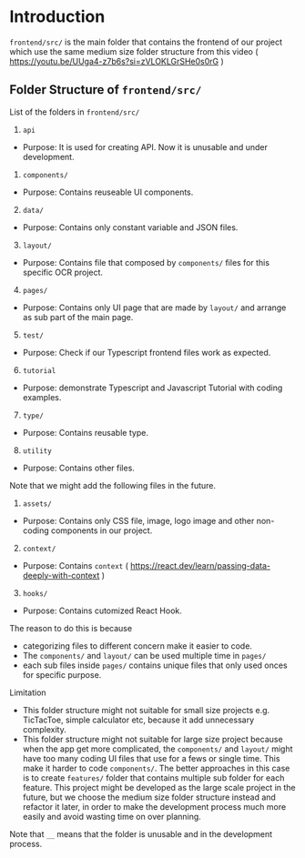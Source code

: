 # Introduction

`frontend/src/` is the main folder that contains the frontend of our project 
which use the same medium size folder structure from this video 
( https://youtu.be/UUga4-z7b6s?si=zVLOKLGrSHe0s0rG )

## Folder Structure of `frontend/src/`

List of the folders in `frontend/src/`
1.	`api`
-	Purpose: It is used for creating API. Now it is unusable and under development.
1.	`components/`
-	Purpose: Contains reuseable UI components.
2.	`data/`
-	Purpose: Contains only constant variable and JSON files.
3.	`layout/`
-	Purpose: Contains file that composed by `components/` files for this specific OCR project.
4.	`pages/`
-	Purpose: Contains only UI page that are made by `layout/` and arrange as sub part of the main page.
5.	`test/`
-	Purpose: Check if our Typescript frontend files work as expected.
6.	`tutorial`
-	Purpose: demonstrate Typescript and Javascript Tutorial with coding examples.
7.	`type/`
-	Purpose: Contains reusable type.
8.	`utility`
-	Purpose: Contains other files.

Note that we might add the following files in the future.
1.	`assets/`
-	Purpose: Contains only CSS file, image, logo image and other non-coding components in our project.
2.	`context/`
-	Purpose: Contains `context` ( https://react.dev/learn/passing-data-deeply-with-context )
3.	`hooks/`
-	Purpose: Contains cutomized React Hook.

The reason to do this is because 
-	categorizing files to different concern make it easier to code.
-	The `components/` and `layout/` can be used multiple time in `pages/` 
-	each sub files inside `pages/` contains unique files that only used onces for specific purpose.

Limitation
-	This folder structure might not suitable for small size projects e.g. TicTacToe, simple calculator etc, 
	because it add unnecessary complexity.
-	This folder structure might not suitable for large size project because when the app get more 
	complicated, the `components/` and `layout/` might have too many coding UI files that use for a fews or single time.
	This make it harder to code `components/`. The better approaches in this case is to create `features/`
	folder that contains multiple sub folder for each feature.
	This project might be developed as the large scale project in the future, but we choose the medium size
	folder structure instead and refactor it later, in order to make the development process much more easily
	and avoid wasting time on over planning.

Note that `__` means that the folder is unusable and in the development process.
